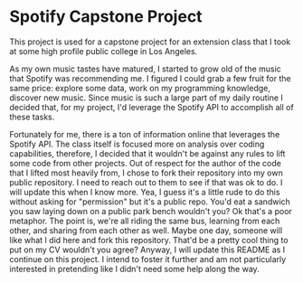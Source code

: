 # Spotify Capstone Project
This project is used for a capstone project for an extension class that I took at
some high profile public college in Los Angeles.

As my own music tastes have matured, I started to grow old of the music that Spotify was recommending me. I figured I could
grab a few fruit for the same price: explore some data, work on my programming knowledge, discover new music. Since music is such a large part of my daily routine I decided that, for my project, I'd leverage the Spotify API to accomplish all of these tasks.

Fortunately for me, there is a ton of information online that leverages the
Spotify API. The class itself is focused more on analysis over coding capabilities, therefore, I decided that it wouldn't
be against any rules to lift some code from other projects. Out of respect for the author of the code that I lifted
most heavily from, I chose to fork their repository into my own public repository. I need to reach out to them to see
if that was ok to do. I will update this when I know more. Yea, I guess it's a little rude to do this without asking
for "permission" but it's a public repo. You'd eat a sandwich you saw laying down on a public park bench wouldn't you?
Ok that's a poor metaphor. The point is, we're all riding the same bus, learning from each other, and sharing from each other as
well. Maybe one day, someone will like what I did here and fork this repository. That'd be a pretty cool thing to put on my CV
wouldn't you agree? Anyway, I will update this README as I continue on this project. I intend to foster it further and am not
particularly interested in pretending like I didn't need some help along the way.
